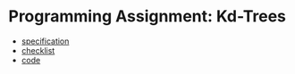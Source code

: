 # Programming Assignment: Kd-Trees

- [specification](http://coursera.cs.princeton.edu/algs4/assignments/kdtree.html)
- [checklist](http://coursera.cs.princeton.edu/algs4/checklists/kdtree.html)
- [code](.)